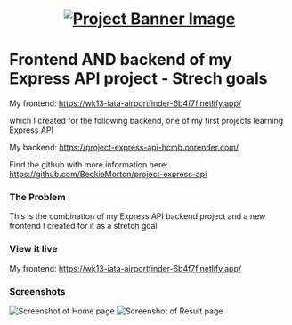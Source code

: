 <h1 align="center">
  <a href="">
    <img src="/src/assets/custom-hooks.svg" alt="Project Banner Image">
  </a>
</h1>

# Frontend AND backend of my Express API project - Strech goals

My frontend: https://wk13-iata-airportfinder-6b4f7f.netlify.app/

which I created for the following backend, one of my first projects learning Express API

My backend: https://project-express-api-hcmb.onrender.com/

Find the github with more information here: https://github.com/BeckieMorton/project-express-api


### The Problem

This is the combination of my Express API backend project and a new frontend I created for it as a stretch goal

### View it live

My frontend: https://wk13-iata-airportfinder-6b4f7f.netlify.app/

### Screenshots

![Screenshot of Home page](/public//screenshot1.png?raw=true "Screenshot of Home page") ![Screenshot of Result page](/public//screenshot2.png?raw=true "Screenshot of Result page")
